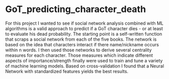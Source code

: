 # GoT_predicting_character_death
For this project I wanted to see if social network analysis combined with ML algorithms is a valid approach to predict if a GoT character dies - or at least to evaluate his dead probability. The starting point is a self-written function that scraps a social network from each of the five books. The network is based on the idea that characters interact if there name/nickname occurs within n words. I then used those networks to derive several centrality measures for each character. Those measures which indicate different aspects of importance/strength finally were used to train and tune a variety of machine learning models. Based on cross-validation I found that a Neural Network with standardized features yields the best results.


